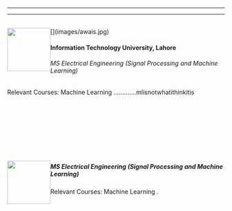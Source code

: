 ﻿---

---

<!DOCTYPE html>
<html>
<style>
img {
    float:left;
}
h5 {
    float:center;
}
h7 {
    float:center;
}
</style>
<body>



<br>
<a> <img  src="http://aghaaliraza.com/itu-short.png" width="100" /></a>
[](images/awais.jpg)
<h4>Information Technology University, Lahore</h4>
<h6> MS Electrical Engineering (Signal Processing and Machine Learning)</h6>
<h7>Relevant Courses: Machine Learning</h7>
.............mlisnotwhatithinkitis
<br>

<br>
<br>
<br>
<br>
<br>
<br>
<br>
<br>

<a> <img  src="http://aghaaliraza.com/itu-short.png" width="100" /></a>
<h5> MS Electrical Engineering (Signal Processing and Machine Learning)</h5>
<h7>Relevant Courses: Machine Learning</h7>
.

</body>
</html>